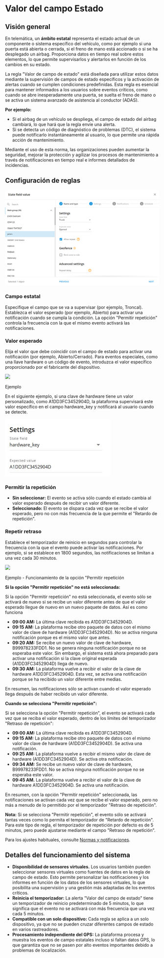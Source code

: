 # Valor del campo Estado

## Visión general

En telemática, un **ámbito estatal** representa el estado actual de un componente o sistema específico del vehículo, como por ejemplo si una puerta está abierta o cerrada, si el freno de mano está accionado o si se ha desplegado un airbag. Proporciona datos en tiempo real sobre estos elementos, lo que permite supervisarlos y alertarlos en función de los cambios en su estado.

La regla "Valor de campo de estado" está diseñada para utilizar estos datos mediante la supervisión de campos de estado específicos y la activación de alertas cuando se cumplen condiciones predefinidas. Esta regla es esencial para mantener informados a los usuarios sobre eventos críticos, como cuando se abre inesperadamente una puerta, se suelta el freno de mano o se activa un sistema avanzado de asistencia al conductor (ADAS).

**Por ejemplo:**

* Si el airbag de un vehículo se despliega, el campo de estado del airbag cambiará, lo que hará que la regla envíe una alerta.
* Si se detecta un código de diagnóstico de problemas (DTC), el sistema puede notificarlo instantáneamente al usuario, lo que permite una rápida acción de mantenimiento.

Mediante el uso de esta norma, las organizaciones pueden aumentar la seguridad, mejorar la protección y agilizar los procesos de mantenimiento a través de notificaciones en tiempo real e informes detallados de incidencias.

## Configuración de reglas

![image-20240814-032608.png](../../../gua-del-usuario/reglas-y-alertas/entradas-y-salidas/attachments/image-20240814-032608.png)

### Campo estatal

Especifique el campo que se va a supervisar (por ejemplo, Troncal). Establezca el valor esperado (por ejemplo, Abierto) para activar una notificación cuando se cumpla la condición. La opción "Permitir repetición" controla la frecuencia con la que el mismo evento activará las notificaciones.

### Valor esperado

Elija el valor que debe coincidir con el campo de estado para activar una notificación (por ejemplo, Abierto/Cerrado). Para eventos especiales, como una llave hardware o un código de evento, introduzca el valor específico proporcionado por el fabricante del dispositivo.

![](https://squaregps.atlassian.net/wiki/images/icons/grey_arrow_down.png)

Ejemplo

En el siguiente ejemplo, si una clave de hardware tiene un valor personalizado, como A1DD3FC3452904D, la plataforma supervisará este valor específico en el campo hardware\_key y notificará al usuario cuando se detecte.

![image-20240814-033823.png](../../../gua-del-usuario/reglas-y-alertas/entradas-y-salidas/attachments/image-20240814-033823.png)

### Permitir la repetición

* **Sin seleccionar:** El evento se activa sólo cuando el estado cambia al valor esperado después de recibir un valor diferente.
* **Seleccionado:** El evento se dispara cada vez que se recibe el valor esperado, pero no con más frecuencia de la que permite el "Retardo de repetición".

### Repetir retraso

Establece el temporizador de reinicio en segundos para controlar la frecuencia con la que el evento puede activar las notificaciones. Por ejemplo, si se establece en 1800 segundos, las notificaciones se limitan a una vez cada 30 minutos.

![](https://squaregps.atlassian.net/wiki/images/icons/grey_arrow_down.png)

Ejemplo - Funcionamiento de la opción "Permitir repetición

**Si la opción "Permitir repetición" no está seleccionada:**

Si la opción "Permitir repetición" no está seleccionada, el evento sólo se activará de nuevo si se recibe un valor diferente antes de que el valor esperado llegue de nuevo en un nuevo paquete de datos. Así es como funciona

* **09:00 AM:** La última clave recibida es A1DD3FC3452904D.
* **09:15 AM:** La plataforma recibe otro paquete de datos con el mismo valor de clave de hardware (A1DD3FC3452904D). No se activa ninguna notificación porque es el mismo valor que antes.
* **09:20 AM:** Se recibe un nuevo valor de clave de hardware, B99978233FDD1. No se genera ninguna notificación porque no se esperaba este valor. Sin embargo, el sistema está ahora preparado para activar una notificación si la clave original esperada (A1DD3FC3452904D) llega de nuevo.
* **09:30 AM:** La plataforma vuelve a recibir el valor de la clave de hardware A1DD3FC3452904D. Esta vez, se activa una notificación porque se ha recibido un valor diferente entre medias.

En resumen, las notificaciones sólo se activan cuando el valor esperado llega después de haber recibido un valor diferente.

**Cuando se selecciona "Permitir repetición":**

Si se selecciona la opción "Permitir repetición", el evento se activará cada vez que se reciba el valor esperado, dentro de los límites del temporizador "Retraso de repetición":

* **09:00 AM:** La última clave recibida es A1DD3FC3452904D.
* **09:15 AM:** La plataforma recibe otro paquete de datos con el mismo valor de clave de hardware (A1DD3FC3452904D). Se activa una notificación.
* **09:25 AM:** La plataforma vuelve a recibir el mismo valor de clave de hardware (A1DD3FC3452904D). Se activa otra notificación.
* **09:34 AM:** Se recibe un nuevo valor de clave de hardware, B99978233FDD1. No se activa ninguna notificación porque no se esperaba este valor.
* **09:45 AM.** La plataforma vuelve a recibir el valor de la clave de hardware A1DD3FC3452904D. Se activa una notificación.

En resumen, con la opción "Permitir repetición" seleccionada, las notificaciones se activan cada vez que se recibe el valor esperado, pero no más a menudo de lo permitido por el temporizador "Retraso de repetición".

**Nota:** Si se selecciona "Permitir repetición", el evento sólo se activará tantas veces como lo permita el temporizador de "Retardo de repetición". Para este tipo de regla, el temporizador de repetición por defecto es de 5 minutos, pero puede ajustarse mediante el campo "Retraso de repetición".

Para los ajustes habituales, consulte [Normas y notificaciones](../).

## Detalles del funcionamiento del sistema

* **Disponibilidad de sensores virtuales.** Los usuarios también pueden seleccionar sensores virtuales como fuentes de datos en la regla de campo de estado. Esto permite personalizar las notificaciones y los informes en función de los datos de los sensores virtuales, lo que posibilita una supervisión y una gestión más adaptadas de los eventos críticos.
* **Reinicia el temporizador:** La alerta "Valor del campo de estado" tiene un temporizador de reinicio predeterminado de 5 minutos, lo que significa que el evento no se activará con más frecuencia que una vez cada 5 minutos.
* **Compatible con un solo dispositivo:** Cada regla se aplica a un solo dispositivo, ya que no se pueden cruzar diferentes campos de estado en varios rastreadores.
* **Procesamiento independiente del GPS:** La plataforma procesa y muestra los eventos de campo estatales incluso si faltan datos GPS, lo que garantiza que no se pasen por alto eventos importantes debido a problemas de localización.
